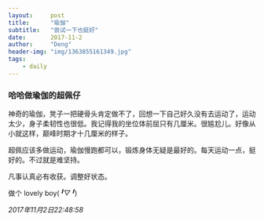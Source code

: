 ```yaml
---
layout:     post
title:      "瑜伽"
subtitle:   "尝试一下也挺好"
date:       2017-11-2
author:     "Deng"
header-img: "img/1363855161349.jpg"
tags:
    - daily
---
```


### 哈哈做瑜伽的超佩仔

神奇的瑜伽，凳子一把硬骨头肯定做不了，回想一下自己好久没有去运动了，运动太少，身子柔韧性也很低。我记得我的坐位体前屈只有几厘米。很尴尬儿。好像从小就这样，巅峰时期才十几厘米的样子。

超佩应该多做运动，瑜伽慢跑都可以，锻炼身体无疑是最好的。每天运动一点，挺好的。不过就是难坚持。

凡事认真必有收获。调整好状态。

做个 lovely boy(*╹▽╹*)

*2017年11月2日22:48:58*